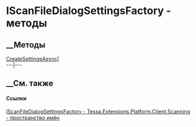 # IScanFileDialogSettingsFactory - методы
##  __Методы
[CreateSettingsAsync](M_Tessa_Extensions_Platform_Client_Scanning_IScanFileDialogSettingsFactory_CreateSettingsAsync.htm)|  
---|---  
## __См. также
#### Ссылки
[IScanFileDialogSettingsFactory -
](T_Tessa_Extensions_Platform_Client_Scanning_IScanFileDialogSettingsFactory.htm)
[Tessa.Extensions.Platform.Client.Scanning - пространство
имён](N_Tessa_Extensions_Platform_Client_Scanning.htm)
